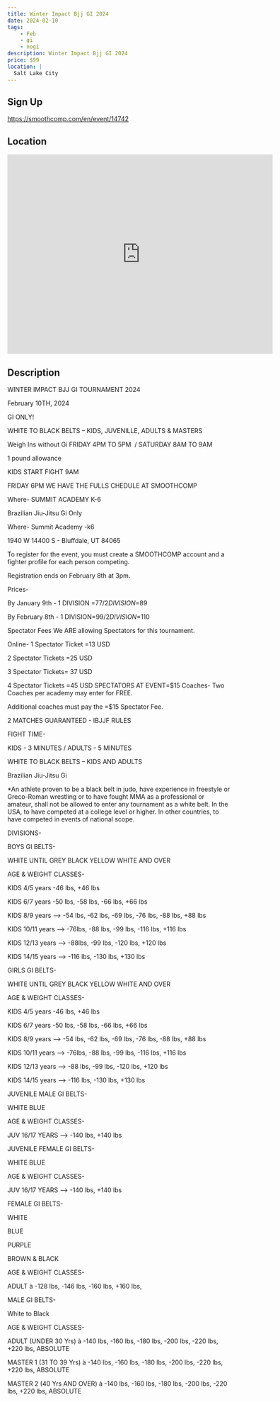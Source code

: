 ```yaml
---
title: Winter Impact Bjj GI 2024
date: 2024-02-10
tags:
    - Feb
    - gi 
    - nogi 
description: Winter Impact Bjj GI 2024
price: $99
location: |
  Salt Lake City
---
```

## Sign Up
https://smoothcomp.com/en/event/14742

## Location
<iframe src="https://www.google.com/maps/embed?pb=!1m18!1m12!1m3!1d12345.6789!2d-111.9426543!3d40.4908291!2m3!1f0!2f0!3f0!3m2!1i1024!2i768!4f13.1!3m3!1m2!1s0x0%3A0x0!2z40.4908291!5e0!3m2!1sen!2sus!4v1234567890" width="600" height="450" style="border:0;" allowfullscreen="" loading="lazy"></iframe>

## Description
WINTER IMPACT BJJ GI TOURNAMENT 2024


February 10TH, 2024


GI ONLY!


WHITE TO BLACK BELTS – KIDS, JUVENILLE, ADULTS & MASTERS


Weigh Ins without Gi FRIDAY 4PM TO 5PM  / SATURDAY 8AM TO 9AM


1 pound allowance 


KIDS START FIGHT 9AM


FRIDAY 6PM WE HAVE THE FULLS CHEDULE AT SMOOTHCOMP


Where- SUMMIT ACADEMY K-6  


Brazilian Jiu-Jitsu Gi Only


Where- Summit Academy -k6


1940 W 14400 S -
Bluffdale, UT 84065


To register for the event, you must create a SMOOTHCOMP
account and a fighter profile for each person competing.


Registration ends on February 8th at 3pm.


Prices-


By January 9th - 1 DIVISION =$77 / 2 DIVISION =$89


By February 8th - 1 DIVISION=$99/ 2 DIVISION =$110


Spectator Fees
We ARE allowing Spectators for this tournament.


Online- 1 Spectator Ticket =13 USD


2 Spectator
Tickets =25 USD


3 Spectator
Tickets= 37 USD


4 Spectator
Tickets =45 USD
SPECTATORS AT EVENT=$15
Coaches-
Two Coaches per academy may enter for FREE. 


Additional
coaches must pay the =$15 Spectator Fee.


2 MATCHES GUARANTEED - IBJJF RULES


FIGHT TIME-


KIDS - 3 MINUTES / ADULTS - 5 MINUTES


WHITE TO BLACK BELTS – KIDS AND ADULTS


Brazilian Jiu-Jitsu Gi


*An athlete proven to be a black belt in judo, have
experience in freestyle or Greco-Roman wrestling or to have fought MMA as a
professional or amateur, shall not be allowed to enter any tournament as a
white belt. In the USA, to have competed at a college level or higher. In other
countries, to have competed in events of national scope.


DIVISIONS-


BOYS GI BELTS-


WHITE UNTIL GREY BLACK
YELLOW WHITE AND OVER


AGE & WEIGHT CLASSES- 


KIDS 4/5 years -46
lbs, +46 lbs


KIDS 6/7 years -50
lbs, -58 lbs, -66 lbs, +66 lbs


KIDS 8/9 years
--> -54 lbs, -62 lbs, -69 lbs, -76 lbs, -88 lbs, +88 lbs


KIDS 10/11 years
--> -76lbs, -88 lbs, -99 lbs, -116 lbs, +116 lbs


KIDS 12/13 years
--> -88lbs, -99 lbs, -120 lbs, +120 lbs


KIDS 14/15 years
--> -116 lbs, -130 lbs, +130 lbs


GIRLS GI BELTS-


WHITE UNTIL GREY BLACK
YELLOW WHITE AND OVER


AGE & WEIGHT
CLASSES-


KIDS 4/5 years -46
lbs, +46 lbs


KIDS 6/7 years -50
lbs, -58 lbs, -66 lbs, +66 lbs


KIDS 8/9 years
--> -54 lbs, -62 lbs, -69 lbs, -76 lbs, -88 lbs, +88 lbs


KIDS 10/11 years
--> -76lbs, -88 lbs, -99 lbs, -116 lbs, +116 lbs


KIDS 12/13 years
--> -88 lbs, -99 lbs, -120 lbs, +120 lbs


KIDS 14/15 years
--> -116 lbs, -130 lbs, +130 lbs


JUVENILE MALE GI
BELTS-


WHITE
BLUE


AGE & WEIGHT
CLASSES-


JUV 16/17 YEARS
--> -140 lbs, +140 lbs


JUVENILE FEMALE GI
BELTS-


WHITE
BLUE


AGE & WEIGHT
CLASSES-


JUV 16/17 YEARS
--> -140 lbs, +140 lbs


FEMALE GI BELTS-


WHITE


BLUE


PURPLE


BROWN & BLACK


AGE & WEIGHT CLASSES-


ADULT à
-128 lbs, -146 lbs, -160 lbs, +160 lbs,  


MALE GI BELTS- 


White to Black


AGE & WEIGHT CLASSES-


ADULT (UNDER 30 Yrs) à
-140 lbs, -160 lbs, -180 lbs, -200 lbs, -220 lbs, +220 lbs, ABSOLUTE


MASTER 1 (31 TO 39 Yrs) à
-140 lbs, -160 lbs, -180 lbs, -200 lbs, -220 lbs, +220 lbs, ABSOLUTE  


MASTER 2 (40 Yrs AND OVER) à
-140 lbs, -160 lbs, -180 lbs, -200 lbs, -220 lbs, +220 lbs, ABSOLUTE
